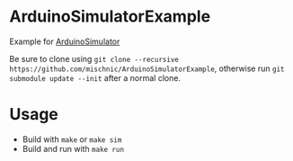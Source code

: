 # ArduinoSimulatorExample
Example for [ArduinoSimulator](https://github.com/mischnic/ArduinoSimulator)

Be sure to clone using `git clone --recursive https://github.com/mischnic/ArduinoSimulatorExample`, otherwise run `git submodule update --init` after a normal clone.

# Usage
- Build with `make` or `make sim`
- Build and run with `make run`
